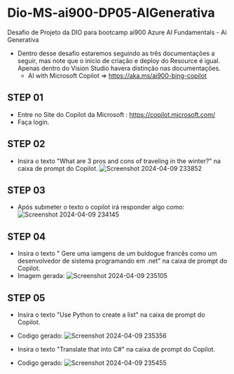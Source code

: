 # Dio-MS-ai900-DP05-AIGenerativa
Desafio de Projeto da DIO para bootcamp ai900 Azure AI Fundamentals - Ai Generativa

- Dentro desse desafio estaremos seguindo as três documentações a seguir, mas note que o inicio de criação e deploy do Resource é igual. Apenas dentro do Vision Studio havera distinção nas documentações.
  - AI with Microsoft Copilot => https://aka.ms/ai900-bing-copilot

## STEP 01
- Entre no Site do Copilot da Microsoft : https://copilot.microsoft.com/
- Faça login.

## STEP 02
- Insira o texto "What are 3 pros and cons of traveling in the winter?" na caixa de prompt do Copilot.
![Screenshot 2024-04-09 233852](https://github.com/c23b/Dio-MS-ai900-DP05-AIGenerativa/assets/12342627/33212cfa-e4f1-4728-9433-9744b33a8d4d)

## STEP 03
- Após submeter o texto o copilot irá responder algo como:
![Screenshot 2024-04-09 234145](https://github.com/c23b/Dio-MS-ai900-DP05-AIGenerativa/assets/12342627/df7d9738-661c-4add-859b-d3882e0f3b6b)

## STEP 04
- Insira o texto " Gere uma iamgens de um buldogue francês como um desenvolvedor de sistema programando em .net" na caixa de prompt do Copilot.
- Imagem gerada:
![Screenshot 2024-04-09 235105](https://github.com/c23b/Dio-MS-ai900-DP05-AIGenerativa/assets/12342627/7759b13a-e91f-4019-b18c-5d1f6ecb9502)

## STEP 05
- Insira o texto "Use Python to create a list" na caixa de prompt do Copilot.
- Codigo gerado:
![Screenshot 2024-04-09 235356](https://github.com/c23b/Dio-MS-ai900-DP05-AIGenerativa/assets/12342627/1d8c8928-3a8f-4c20-b081-b640f765bf5d)

- Insira o texto "Translate that into C#" na caixa de prompt do Copilot.
- Codigo gerado:
![Screenshot 2024-04-09 235455](https://github.com/c23b/Dio-MS-ai900-DP05-AIGenerativa/assets/12342627/c72ef3f8-d90c-40bc-96d5-a64ed3a9c9ee)
